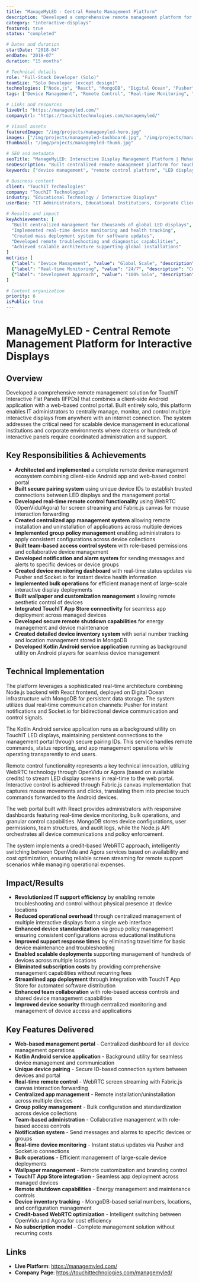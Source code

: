 ```yaml
---
title: "ManageMyLED - Central Remote Management Platform"
description: "Developed a comprehensive remote management platform for TouchIT Interactive LED displays, enabling centralized control, real-time monitoring, and mass deployment capabilities across global installations."
category: "interactive-displays"
featured: true
status: "completed"

# Dates and duration
startDate: "2018-04"
endDate: "2019-07"
duration: "15 months"

# Technical details
role: "Full-Stack Developer (Solo)"
teamSize: "Solo Developer (except design)"
technologies: ["Node.js", "React", "MongoDB", "Digital Ocean", "Pusher", "Socket.io", "Fabric.js", "WebRTC", "Kotlin"]
tags: ["Device Management", "Remote Control", "Real-time Monitoring", "Interactive Displays", "Mass Deployment", "Android Development"]

# Links and resources
liveUrl: "https://managemyled.com/"
companyUrl: "https://touchittechnologies.com/managemyled/"

# Visual assets
featuredImage: "/img/projects/managemyled-hero.jpg"
images: ["/img/projects/managemyled-dashboard.jpg", "/img/projects/managemyled-monitoring.jpg", "/img/projects/managemyled-deployment.jpg"]
thumbnail: "/img/projects/managemyled-thumb.jpg"

# SEO and metadata
seoTitle: "ManageMyLED: Interactive Display Management Platform | Muhammad Asif Javed"
seoDescription: "Built centralized remote management platform for TouchIT LED displays with real-time monitoring, mass deployment, and comprehensive device control capabilities."
keywords: ["device management", "remote control platform", "LED display management", "real-time monitoring", "mass deployment", "TouchIT technology", "interactive displays"]

# Business context
client: "TouchIT Technologies"
company: "TouchIT Technologies"
industry: "Educational Technology / Interactive Displays"
userBase: "IT Administrators, Educational Institutions, Corporate Clients"

# Results and impact
keyAchievements: [
  "Built centralized management for thousands of global LED displays",
  "Implemented real-time device monitoring and health tracking",
  "Created mass deployment system for software updates",
  "Developed remote troubleshooting and diagnostic capabilities",
  "Achieved scalable architecture supporting global installations"
]
metrics: [
  {"label": "Device Management", "value": "Global Scale", "description": "Thousands of LED displays worldwide"},
  {"label": "Real-time Monitoring", "value": "24/7", "description": "Continuous device health tracking"},
  {"label": "Development Approach", "value": "100% Solo", "description": "Complete solo development"}
]

# Content organization
priority: 6
isPublic: true
---
```


# ManageMyLED - Central Remote Management Platform for Interactive Displays

## Overview

Developed a comprehensive remote management solution for TouchIT Interactive Flat Panels (IFPDs) that combines a client-side Android application with a web-based control portal. Built entirely solo, this platform enables IT administrators to centrally manage, monitor, and control multiple interactive displays from anywhere with an internet connection. The system addresses the critical need for scalable device management in educational institutions and corporate environments where dozens or hundreds of interactive panels require coordinated administration and support.

## Key Responsibilities & Achievements

- **Architected and implemented** a complete remote device management ecosystem combining client-side Android app and web-based control portal
- **Built secure pairing system** using unique device IDs to establish trusted connections between LED displays and the management portal
- **Developed real-time remote control functionality** using WebRTC (OpenVidu/Agora) for screen streaming and Fabric.js canvas for mouse interaction forwarding
- **Created centralized app management system** allowing remote installation and uninstallation of applications across multiple devices
- **Implemented group policy management** enabling administrators to apply consistent configurations across device collections
- **Built team-based access control system** with role-based permissions and collaborative device management
- **Developed notification and alarm system** for sending messages and alerts to specific devices or device groups
- **Created device monitoring dashboard** with real-time status updates via Pusher and Socket.io for instant device health information
- **Implemented bulk operations** for efficient management of large-scale interactive display deployments
- **Built wallpaper and customization management** allowing remote aesthetic control of devices
- **Integrated TouchIT App Store connectivity** for seamless app deployment across managed devices
- **Developed secure remote shutdown capabilities** for energy management and device maintenance
- **Created detailed device inventory system** with serial number tracking and location management stored in MongoDB
- **Developed Kotlin Android service application** running as background utility on Android players for seamless device management

## Technical Implementation

The platform leverages a sophisticated real-time architecture combining Node.js backend with React frontend, deployed on Digital Ocean infrastructure with MongoDB for persistent data storage. The system utilizes dual real-time communication channels: Pusher for instant notifications and Socket.io for bidirectional device communication and control signals.

The Kotlin Android service application runs as a background utility on TouchIT LED displays, maintaining persistent connections to the management portal through secure pairing IDs. This service handles remote commands, status reporting, and app management operations while operating transparently to end users.

Remote control functionality represents a key technical innovation, utilizing WebRTC technology through OpenVidu or Agora (based on available credits) to stream LED display screens in real-time to the web portal. Interactive control is achieved through Fabric.js canvas implementation that captures mouse movements and clicks, translating them into precise touch commands forwarded to the Android devices.

The web portal built with React provides administrators with responsive dashboards featuring real-time device monitoring, bulk operations, and granular control capabilities. MongoDB stores device configurations, user permissions, team structures, and audit logs, while the Node.js API orchestrates all device communications and policy enforcement.

The system implements a credit-based WebRTC approach, intelligently switching between OpenVidu and Agora services based on availability and cost optimization, ensuring reliable screen streaming for remote support scenarios while managing operational expenses.

## Impact/Results

- **Revolutionized IT support efficiency** by enabling remote troubleshooting and control without physical presence at device locations
- **Reduced operational overhead** through centralized management of multiple interactive displays from a single web interface
- **Enhanced device standardization** via group policy management ensuring consistent configurations across educational institutions
- **Improved support response times** by eliminating travel time for basic device maintenance and troubleshooting
- **Enabled scalable deployments** supporting management of hundreds of devices across multiple locations
- **Eliminated subscription costs** by providing comprehensive management capabilities without recurring fees
- **Streamlined app deployment** through integration with TouchIT App Store for automated software distribution
- **Enhanced team collaboration** with role-based access controls and shared device management capabilities
- **Improved device security** through centralized monitoring and management of device access and applications

## Key Features Delivered

- **Web-based management portal** - Centralized dashboard for all device management operations
- **Kotlin Android service application** - Background utility for seamless device management and communication
- **Unique device pairing** - Secure ID-based connection system between devices and portal
- **Real-time remote control** - WebRTC screen streaming with Fabric.js canvas interaction forwarding
- **Centralized app management** - Remote installation/uninstallation across multiple devices
- **Group policy management** - Bulk configuration and standardization across device collections
- **Team-based administration** - Collaborative management with role-based access controls
- **Notification system** - Send messages and alarms to specific devices or groups
- **Real-time device monitoring** - Instant status updates via Pusher and Socket.io connections
- **Bulk operations** - Efficient management of large-scale device deployments
- **Wallpaper management** - Remote customization and branding control
- **TouchIT App Store integration** - Seamless app deployment across managed devices
- **Remote shutdown capabilities** - Energy management and maintenance controls
- **Device inventory tracking** - MongoDB-based serial numbers, locations, and configuration management
- **Credit-based WebRTC optimization** - Intelligent switching between OpenVidu and Agora for cost efficiency
- **No subscription model** - Complete management solution without recurring costs

## Links

- **Live Platform**: https://managemyled.com/
- **Company Page**: https://touchittechnologies.com/managemyled/